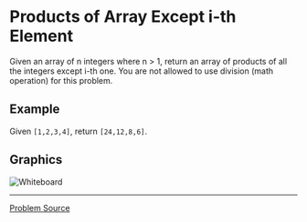 # Products of Array Except i-th Element

Given an array of n integers where n > 1, return an array of products of all the integers except 
i-th one. You are not allowed to use division (math operation) for this problem.

Example
-------

Given `[1,2,3,4]`, return `[24,12,8,6]`.

Graphics
--------

![Whiteboard](https://user-images.githubusercontent.com/4989256/32901052-8c9ec1c6-caf7-11e7-8826-6c593f1d9973.JPG)

---

[Problem Source](https://leetcode.com/problems/product-of-array-except-self/description/)

